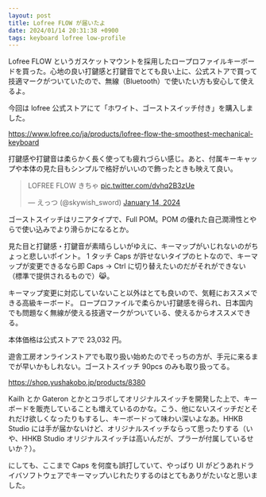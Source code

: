 ```yaml
---
layout: post
title: Lofree FLOW が届いたよ
date: 2024/01/14 20:31:38 +0900
tags: keyboard lofree low-profile
---
```


Lofree FLOW というガスケットマウントを採用したロープロファイルキーボードを買った。心地の良い打鍵感と打鍵音でとても良い上に、公式ストアで買って技適マークがついていたので、無線（Bluetooth）で使いたい方も安心して使えるよ。

<!--more-->

今回は lofree 公式ストアにて「ホワイト、ゴーストスイッチ付き」を購入しました。

<https://www.lofree.co/ja/products/lofree-flow-the-smoothest-mechanical-keyboard>

打鍵感や打鍵音は柔らかく長く使っても疲れづらい感じ。あと、付属キーキャップや本体の見た目もシンプルで格好がいいので飾ったときも映えて良い。

<blockquote class="twitter-tweet"><p lang="ja" dir="ltr">LOFREE FLOW きちゃ <a href="https://t.co/dvhq2B3zUe">pic.twitter.com/dvhq2B3zUe</a></p>&mdash; えっつ (@skywish_sword) <a href="https://twitter.com/skywish_sword/status/1746466583906841072?ref_src=twsrc%5Etfw">January 14, 2024</a></blockquote> <script async src="https://platform.twitter.com/widgets.js" charset="utf-8"></script>

ゴーストスイッチはリニアタイプで、Full POM。POM の優れた自己潤滑性とやらで使い込みでより滑らかになるとか。

見た目と打鍵感・打鍵音が素晴らしいがゆえに、キーマップがいじれないのがちょっと悲しいポイント。
1 タッチ Caps が許せないタイプのヒトなので、キーマップが変更できるなら即 Caps → Ctrl に切り替えたいのだがそれができない（標準で提供されるもので）😹。

キーマップ変更に対応していないこと以外はとても良いので、気軽におススメできる高級キーボード。
ロープロファイルで柔らかい打鍵感を得られ、日本国内でも問題なく無線が使える技適マークがついている、使えるからオススメできる。

本体価格は公式ストアで 23,032 円。

遊舎工房オンラインストアでも取り扱い始めたのでそっちの方が、手元に来るまでが早いかもしれない。ゴーストスイッチ 90pcs のみも取り扱ってる。

<https://shop.yushakobo.jp/products/8380>

Kailh とか Gateron とかとコラボしてオリジナルスイッチを開発した上で、キーボードを販売していることも増えているのかな。こう、他にないスイッチだとそれだけ欲しくなったりもするし、キーボードって味わい深いよなあ。HHKB Studio には手が届かないけど、オリジナルスイッチならって思ったりする（いや、HHKB Studio オリジナルスイッチは高いんだが、プラーが付属しているせいか？）。

にしても、ここまで Caps を何度も誤打していて、やっぱり UI がどうあれドライバソフトウェアでキーマップいじれたりするのはとてもありがたいなと思いました。
